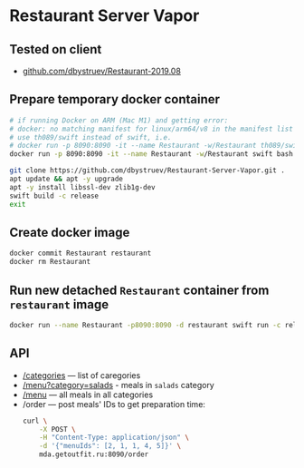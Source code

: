 # Restaurant Server Vapor

## Tested on client
* [github.com/dbystruev/Restaurant-2019.08](https://github.com/dbystruev/Restaurant-2019.08.git)

## Prepare temporary docker container
```bash
# if running Docker on ARM (Mac M1) and getting error:
# docker: no matching manifest for linux/arm64/v8 in the manifest list entries
# use th089/swift instead of swift, i.e.
# docker run -p 8090:8090 -it --name Restaurant -w/Restaurant th089/swift bash
docker run -p 8090:8090 -it --name Restaurant -w/Restaurant swift bash

git clone https://github.com/dbystruev/Restaurant-Server-Vapor.git .
apt update && apt -y upgrade
apt -y install libssl-dev zlib1g-dev
swift build -c release
exit
```

## Create docker image
```bash
docker commit Restaurant restaurant
docker rm Restaurant
```

## Run new detached `Restaurant` container from `restaurant` image
```bash
docker run --name Restaurant -p8090:8090 -d restaurant swift run -c release
```

## API
* [/categories](http://mda.getoutfit.ru:8090/categories) — list of caregories
* [/menu?category=salads](http://mda.getoutfit.ru:8090/menu?category=salads) - meals in `salads` category
* [/menu](http://mda.getoutfit.ru:8090/menu) — all meals in all categories
* /order — post meals' IDs to get preparation time:
    ```bash
    curl \
        -X POST \
        -H "Content-Type: application/json" \
        -d '{"menuIds": [2, 1, 1, 4, 5]}' \
        mda.getoutfit.ru:8090/order
    ```
